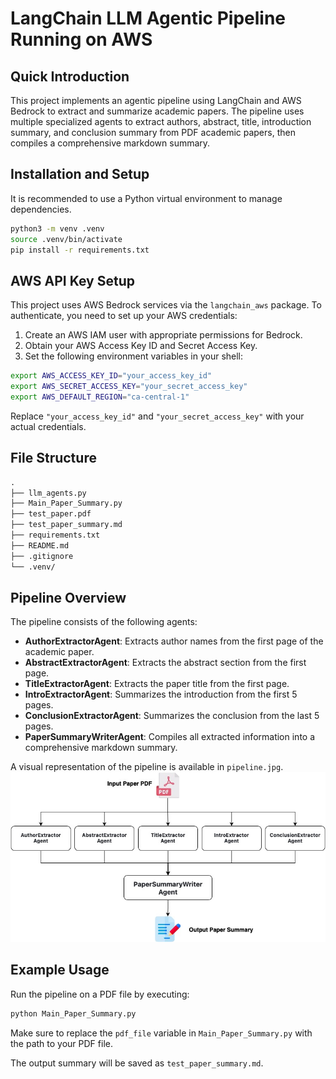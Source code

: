 # LangChain LLM Agentic Pipeline Running on AWS

## Quick Introduction

This project implements an agentic pipeline using LangChain and AWS Bedrock to extract and summarize academic papers. The pipeline uses multiple specialized agents to extract authors, abstract, title, introduction summary, and conclusion summary from PDF academic papers, then compiles a comprehensive markdown summary.

## Installation and Setup

It is recommended to use a Python virtual environment to manage dependencies.

```bash
python3 -m venv .venv
source .venv/bin/activate
pip install -r requirements.txt
```

## AWS API Key Setup

This project uses AWS Bedrock services via the `langchain_aws` package. To authenticate, you need to set up your AWS credentials:

1. Create an AWS IAM user with appropriate permissions for Bedrock.
2. Obtain your AWS Access Key ID and Secret Access Key.
3. Set the following environment variables in your shell:

```bash
export AWS_ACCESS_KEY_ID="your_access_key_id"
export AWS_SECRET_ACCESS_KEY="your_secret_access_key"
export AWS_DEFAULT_REGION="ca-central-1"
```

Replace `"your_access_key_id"` and `"your_secret_access_key"` with your actual credentials.

## File Structure

```txt
.
├── llm_agents.py
├── Main_Paper_Summary.py
├── test_paper.pdf
├── test_paper_summary.md
├── requirements.txt
├── README.md
├── .gitignore
└── .venv/
```

## Pipeline Overview

The pipeline consists of the following agents:

- **AuthorExtractorAgent**: Extracts author names from the first page of the academic paper.
- **AbstractExtractorAgent**: Extracts the abstract section from the first page.
- **TitleExtractorAgent**: Extracts the paper title from the first page.
- **IntroExtractorAgent**: Summarizes the introduction from the first 5 pages.
- **ConclusionExtractorAgent**: Summarizes the conclusion from the last 5 pages.
- **PaperSummaryWriterAgent**: Compiles all extracted information into a comprehensive markdown summary.

A visual representation of the pipeline is available in `pipeline.jpg`.
![Pipeline](pipeline.jpg)

## Example Usage

Run the pipeline on a PDF file by executing:

```bash
python Main_Paper_Summary.py
```

Make sure to replace the `pdf_file` variable in `Main_Paper_Summary.py` with the path to your PDF file.

The output summary will be saved as `test_paper_summary.md`.

